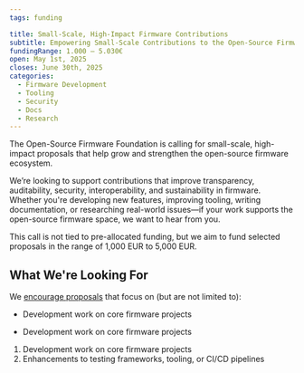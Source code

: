 ```yaml
---
tags: funding

title: Small-Scale, High-Impact Firmware Contributions
subtitle: Empowering Small-Scale Contributions to the Open-Source Firmware Ecosystem
fundingRange: 1.000 – 5.030€
open: May 1st, 2025
closes: June 30th, 2025
categories:
  - Firmware Development
  - Tooling
  - Security
  - Docs
  - Research
---
```


The Open-Source Firmware Foundation is calling for small-scale, high-impact proposals that help grow and strengthen the open-source firmware ecosystem.

We’re looking to support contributions that improve transparency, auditability, security, interoperability, and sustainability in firmware. Whether you're developing new features, improving tooling, writing documentation, or researching real-world issues—if your work supports the open-source firmware space, we want to hear from you.

This call is not tied to pre-allocated funding, but we aim to fund selected proposals in the range of 1,000 EUR to 5,000 EUR.

## What We're Looking For

We [encourage proposals](#) that focus on (but are not limited to):

- Development work on core firmware projects

- Development work on core firmware projects

1. Development work on core firmware projects
2. Enhancements to testing frameworks, tooling, or CI/CD pipelines
